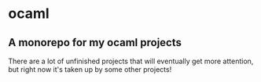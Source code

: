 # ocaml
## A monorepo for my ocaml projects

There are a lot of unfinished projects that will eventually get more attention, but right now it's taken up by some other projects!
